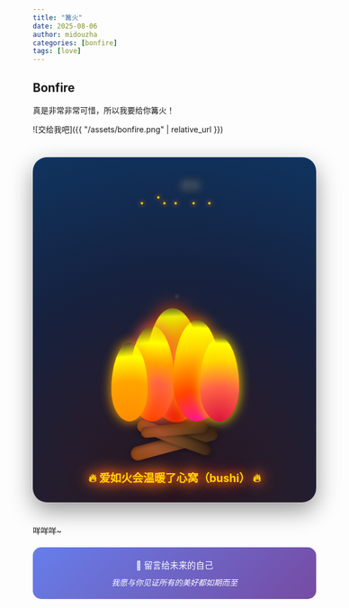 ```yaml
---
title: "篝火"
date: 2025-08-06
author: midouzha
categories: [bonfire]
tags: [love]
---
```


## Bonfire

  真是非常非常可惜，所以我要给你篝火！

  ![交给我吧]({{ "/assets/bonfire.png" | relative_url }})

  <!-- 篝火动画容器 -->
  <div class="bonfire-container">
    <div class="bonfire-scene">
      <!-- 木材 -->
      <div class="logs">
        <div class="log log1"></div>
        <div class="log log2"></div>
        <div class="log log3"></div>
      </div>
      <!-- 火焰 -->
      <div class="flames">
        <div class="flame flame1"></div>
        <div class="flame flame2"></div>
        <div class="flame flame3"></div>
        <div class="flame flame4"></div>
        <div class="flame flame5"></div>
      </div>
      <!-- 火花 -->
      <div class="sparks">
        <div class="spark spark1"></div>
        <div class="spark spark2"></div>
        <div class="spark spark3"></div>
        <div class="spark spark4"></div>
        <div class="spark spark5"></div>
        <div class="spark spark6"></div>
      </div>
      <!-- 烟雾 -->
      <div class="smoke">
        <div class="smoke-particle smoke1"></div>
        <div class="smoke-particle smoke2"></div>
        <div class="smoke-particle smoke3"></div>
      </div>
    </div>
    <div class="bonfire-text">🔥 爱如火会温暖了心窝（bushi） 🔥</div>
  </div>

<style>
.bonfire-container {
  display: flex;
  flex-direction: column;
  align-items: center;
  margin: 40px 0;
  padding: 30px;
  background: radial-gradient(circle at center bottom, #0f0f23 0%, #1a1a2e 30%, #16213e 60%, #0f3460 100%);
  border-radius: 25px;
  position: relative;
  overflow: hidden;
  box-shadow: 0 15px 40px rgba(0,0,0,0.4), inset 0 1px 0 rgba(255,255,255,0.1);
}

/* 添加火光环境光效果 */
.bonfire-container::before {
  content: '';
  position: absolute;
  top: 0;
  left: 0;
  right: 0;
  bottom: 0;
  background: radial-gradient(circle at center bottom, rgba(255,69,0,0.1) 0%, transparent 60%);
  z-index: 0;
}

.bonfire-scene {
  position: relative;
  width: 400px;
  height: 500px;
  display: flex;
  align-items: flex-end;
  justify-content: center;
  z-index: 1;
}

.bonfire-scene {
  position: relative;
  width: 400px;
  height: 500px;
  display: flex;
  align-items: flex-end;
  justify-content: center;
}

/* 木材样式 */
.logs {
  position: absolute;
  bottom: 0;
  width: 100%;
  height: 80px;
  z-index: 1;
}

.log {
  position: absolute;
  background: linear-gradient(45deg, #8B4513 0%, #A0522D 30%, #654321 60%, #2F1B14 100%);
  border-radius: 20px;
  box-shadow: inset 0 3px 6px rgba(0,0,0,0.4), 0 2px 8px rgba(0,0,0,0.3);
}

.log1 {
  width: 160px;
  height: 25px;
  bottom: 8px;
  left: 50%;
  transform: translateX(-50%) rotate(-15deg);
}

.log2 {
  width: 140px;
  height: 22px;
  bottom: 20px;
  left: 50%;
  transform: translateX(-50%) rotate(20deg);
}

.log3 {
  width: 120px;
  height: 20px;
  bottom: 35px;
  left: 50%;
  transform: translateX(-50%) rotate(-5deg);
}

/* 火焰样式 - 更大更华丽 */
.flames {
  position: absolute;
  bottom: 60px;
  width: 100%;
  height: 300px;
  z-index: 2;
}

.flame {
  position: absolute;
  bottom: 0;
  border-radius: 50% 50% 50% 50% / 60% 60% 40% 40%;
  animation: flicker 1.5s ease-in-out infinite alternate;
  filter: blur(0.5px);
}

.flame1 {
  width: 100px;
  height: 200px;
  left: 50%;
  transform: translateX(-50%);
  background: radial-gradient(circle at center bottom, #ff0000 0%, #ff4500 30%, #ff6347 50%, #ffa500 70%, #ffff00 90%, transparent 100%);
  animation-delay: 0s;
  box-shadow: 0 0 30px #ff4500, inset 0 0 20px rgba(255,255,0,0.3);
}

.flame2 {
  width: 80px;
  height: 170px;
  left: 40%;
  transform: translateX(-50%);
  background: radial-gradient(circle at center bottom, #ff4500 0%, #ff6347 40%, #ffa500 60%, #ffff00 80%, transparent 100%);
  animation-delay: 0.2s;
  box-shadow: 0 0 25px #ff6347;
}

.flame3 {
  width: 85px;
  height: 180px;
  left: 60%;
  transform: translateX(-50%);
  background: radial-gradient(circle at center bottom, #ff1493 0%, #ff4500 30%, #ff8c00 50%, #ffd700 70%, #ffff00 90%, transparent 100%);
  animation-delay: 0.4s;
  box-shadow: 0 0 25px #ff8c00;
}

.flame4 {
  width: 65px;
  height: 140px;
  left: 30%;
  transform: translateX(-50%);
  background: radial-gradient(circle at center bottom, #ff8c00 0%, #ffa500 50%, #ffff00 80%, transparent 100%);
  animation-delay: 0.6s;
  box-shadow: 0 0 20px #ffa500;
}

.flame5 {
  width: 70px;
  height: 150px;
  left: 70%;
  transform: translateX(-50%);
  background: radial-gradient(circle at center bottom, #dc143c 0%, #ff6347 40%, #ffd700 70%, #ffff00 90%, transparent 100%);
  animation-delay: 0.8s;
  box-shadow: 0 0 20px #ffd700;
}

@keyframes flicker {
  0% {
    transform: translateX(-50%) scale(1) rotate(-3deg);
    opacity: 0.9;
  }
  15% {
    transform: translateX(-50%) scale(1.15) rotate(2deg);
    opacity: 1;
  }
  30% {
    transform: translateX(-50%) scale(0.9) rotate(-2deg);
    opacity: 0.85;
  }
  45% {
    transform: translateX(-50%) scale(1.2) rotate(3deg);
    opacity: 0.95;
  }
  60% {
    transform: translateX(-50%) scale(0.95) rotate(-1deg);
    opacity: 0.9;
  }
  75% {
    transform: translateX(-50%) scale(1.1) rotate(2deg);
    opacity: 1;
  }
  100% {
    transform: translateX(-50%) scale(1.05) rotate(-2deg);
    opacity: 0.95;
  }
}

/* 火花样式 - 更多更华丽 */
.sparks {
  position: absolute;
  bottom: 150px;
  width: 100%;
  height: 300px;
  z-index: 3;
}

.spark {
  position: absolute;
  width: 4px;
  height: 4px;
  background: #ffd700;
  border-radius: 50%;
  box-shadow: 0 0 8px #ffa500, 0 0 12px #ff6347;
  animation: sparkle 2.5s ease-out infinite;
}

.spark1 { left: 42%; animation-delay: 0s; }
.spark2 { left: 58%; animation-delay: 0.3s; }
.spark3 { left: 35%; animation-delay: 0.6s; }
.spark4 { left: 65%; animation-delay: 0.9s; }
.spark5 { left: 50%; animation-delay: 1.2s; }
.spark6 { left: 45%; animation-delay: 1.5s; }

@keyframes sparkle {
  0% {
    transform: translateY(0) translateX(0) scale(1);
    opacity: 1;
  }
  25% {
    transform: translateY(-80px) translateX(10px) scale(1.2);
    opacity: 0.9;
  }
  50% {
    transform: translateY(-160px) translateX(-15px) scale(0.8);
    opacity: 0.6;
  }
  75% {
    transform: translateY(-240px) translateX(20px) scale(0.5);
    opacity: 0.3;
  }
  100% {
    transform: translateY(-320px) translateX(-10px) scale(0.2);
    opacity: 0;
  }
}

/* 烟雾样式 - 更浓密 */
.smoke {
  position: absolute;
  top: 0;
  width: 100%;
  height: 200px;
  z-index: 1;
}

.smoke-particle {
  position: absolute;
  width: 40px;
  height: 40px;
  background: radial-gradient(circle, rgba(128,128,128,0.4) 0%, rgba(64,64,64,0.2) 50%, transparent 80%);
  border-radius: 50%;
  animation: smoke-rise 8s ease-out infinite;
  filter: blur(3px);
}

.smoke1 {
  left: 46%;
  animation-delay: 0s;
}

.smoke2 {
  left: 54%;
  animation-delay: 2.5s;
}

.smoke3 {
  left: 50%;
  animation-delay: 5s;
}

@keyframes smoke-rise {
  0% {
    transform: translateY(200px) scale(0.3);
    opacity: 0.8;
  }
  25% {
    transform: translateY(150px) scale(0.6) translateX(15px);
    opacity: 0.6;
  }
  50% {
    transform: translateY(100px) scale(1) translateX(-20px);
    opacity: 0.4;
  }
  75% {
    transform: translateY(50px) scale(1.3) translateX(25px);
    opacity: 0.2;
  }
  100% {
    transform: translateY(0) scale(1.8) translateX(-15px);
    opacity: 0;
  }
}

.bonfire-text {
  margin-top: 25px;
  color: #ffd700;
  font-size: 1.4em;
  text-align: center;
  text-shadow: 0 0 15px #ff4500, 0 0 25px #ff6347, 0 0 35px #ffa500;
  animation: glow 1.8s ease-in-out infinite alternate;
  font-weight: bold;
  z-index: 2;
  position: relative;
}

@keyframes glow {
  from {
    text-shadow: 0 0 15px #ff4500, 0 0 25px #ff6347, 0 0 35px #ffa500;
    transform: scale(1);
  }
  to {
    text-shadow: 0 0 25px #ff4500, 0 0 35px #ff6347, 0 0 45px #ffa500, 0 0 55px #ffff00;
    transform: scale(1.02);
  }
}

/* 移动端适配 */
@media (max-width: 768px) {
  .bonfire-scene {
    width: 320px;
    height: 400px;
  }
  
  .flame1 { width: 80px; height: 160px; }
  .flame2 { width: 65px; height: 135px; }
  .flame3 { width: 70px; height: 145px; }
  .flame4 { width: 50px; height: 110px; }
  .flame5 { width: 55px; height: 120px; }
  
  .bonfire-text {
    font-size: 1.1em;
  }
  
  .log1 { width: 130px; height: 20px; }
  .log2 { width: 110px; height: 18px; }
  .log3 { width: 95px; height: 16px; }
}
</style>

咩咩咩~

<div style="text-align: center; padding: 20px; background: linear-gradient(135deg, #667eea 0%, #764ba2 100%); border-radius: 15px; color: white; margin: 20px 0;">
  <p style="margin: 0; font-size: 1.1em;">💌 留言给未来的自己</p>
  <p style="margin: 10px 0 0 0; font-style: italic;">我愿与你见证所有的美好都如期而至</p>
</div>
